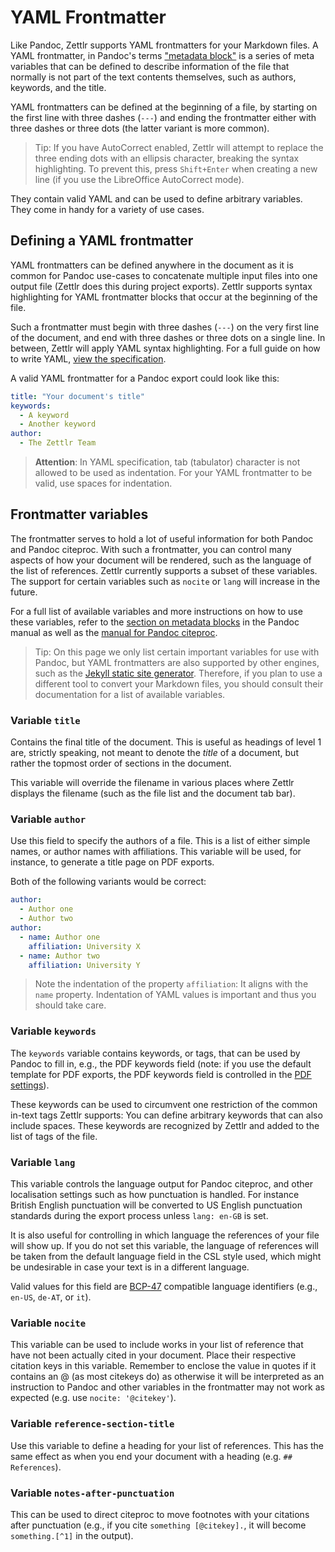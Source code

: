 # YAML Frontmatter

Like Pandoc, Zettlr supports YAML frontmatters for your Markdown files. A YAML frontmatter, in Pandoc's terms ["metadata block"](https://pandoc.org/MANUAL.html#metadata-blocks) is a series of meta variables that can be defined to describe information of the file that normally is not part of the text contents themselves, such as authors, keywords, and the title.

YAML frontmatters can be defined at the beginning of a file, by starting on the first line with three dashes (`---`) and ending the frontmatter either with three dashes or three dots (the latter variant is more common).

> Tip: If you have AutoCorrect enabled, Zettlr will attempt to replace the three ending dots with an ellipsis character, breaking the syntax highlighting. To prevent this, press `Shift+Enter` when creating a new line (if you use the LibreOffice AutoCorrect mode).

They contain valid YAML and can be used to define arbitrary variables. They come in handy for a variety of use cases.

## Defining a YAML frontmatter

YAML frontmatters can be defined anywhere in the document as it is common for Pandoc use-cases to concatenate multiple input files into one output file (Zettlr does this during project exports). Zettlr supports syntax highlighting for YAML frontmatter blocks that occur at the beginning of the file.

Such a frontmatter must begin with three dashes (`---`) on the very first line of the document, and end with three dashes or three dots on a single line. In between, Zettlr will apply YAML syntax highlighting. For a full guide on how to write YAML, [view the specification](https://yaml.org/spec/1.2/spec.html).

A valid YAML frontmatter for a Pandoc export could look like this:

```yaml
title: "Your document's title"
keywords:
  - A keyword
  - Another keyword
author:
  - The Zettlr Team
```

> **Attention**: In YAML specification, tab (tabulator) character is not allowed to be used as indentation. For your YAML frontmatter to be valid, use spaces for indentation.


## Frontmatter variables

The frontmatter serves to hold a lot of useful information for both Pandoc and Pandoc citeproc. With such a frontmatter, you can control many aspects of how your document will be rendered, such as the language of the list of references. Zettlr currently supports a subset of these variables. The support for certain variables such as `nocite` or `lang` will increase in the future.

For a full list of available variables and more instructions on how to use these variables, refer to the [section on metadata blocks](https://pandoc.org/MANUAL.html#metadata-blocks) in the Pandoc manual as well as the [manual for Pandoc citeproc](https://github.com/jgm/pandoc-citeproc/blob/master/man/pandoc-citeproc.1.md).

> Tip: On this page we only list certain important variables for use with Pandoc, but YAML frontmatters are also supported by other engines, such as the [Jekyll static site generator](https://jekyllrb.com/docs/front-matter/). Therefore, if you plan to use a different tool to convert your Markdown files, you should consult their documentation for a list of available variables.

### Variable `title`

Contains the final title of the document. This is useful as headings of level 1 are, strictly speaking, not meant to denote the _title_ of a document, but rather the topmost order of sections in the document.

This variable will override the filename in various places where Zettlr displays the filename (such as the file list and the document tab bar).

### Variable `author`

Use this field to specify the authors of a file. This is a list of either simple names, or author names with affiliations. This variable will be used, for instance, to generate a title page on PDF exports.

Both of the following variants would be correct:

```yaml
author:
  - Author one
  - Author two
author:
  - name: Author one
    affiliation: University X
  - name: Author two
    affiliation: University Y
```

> Note the indentation of the property `affiliation`: It aligns with the `name` property. Indentation of YAML values is important and thus you should take care.

### Variable `keywords`

The `keywords` variable contains keywords, or tags, that can be used by Pandoc to fill in, e.g., the PDF keywords field (note: if you use the default template for PDF exports, the PDF keywords field is controlled in the [PDF settings](../reference/settings.md#pdf-preferences)).

These keywords can be used to circumvent one restriction of the common in-text tags Zettlr supports: You can define arbitrary keywords that can also include spaces. These keywords are recognized by Zettlr and added to the list of tags of the file.

### Variable `lang`

This variable controls the language output for Pandoc citeproc, and other localisation settings such as how punctuation is handled.  For instance British English punctuation will be converted to US English punctuation standards during the export process unless `lang: en-GB` is set.

It is also useful for controlling in which language the references of your file will show up.  If you do not set this variable, the language of references will be taken from the default language field in the CSL style used, which might be undesirable in case your text is in a different language.

Valid values for this field are [BCP-47](https://tools.ietf.org/html/bcp47) compatible language identifiers (e.g., `en-US`, `de-AT`, or `it`).

### Variable `nocite`

This variable can be used to include works in your list of reference that have not been actually cited in your document. Place their respective citation keys in this variable.  Remember to enclose the value in quotes if it contains an @ (as most citekeys do) as otherwise it will be interpreted as an instruction to Pandoc and other variables in the frontmatter may not work as expected (e.g. use `nocite: '@citekey'`).

### Variable `reference-section-title`

Use this variable to define a heading for your list of references. This has the same effect as when you end your document with a heading (e.g. `## References`).

### Variable `notes-after-punctuation`

This can be used to direct citeproc to move footnotes with your citations after punctuation (e.g., if you cite `something [@citekey].`, it will become `something.[^1]` in the output).
